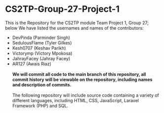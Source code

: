 # CS2TP-Group-27-Project-1

This is the Repository for the CS2TP module Team Project 1, Group 27; below We have listed the usernames and names of the contributors:
- DevPinda (Parminder Singh)
- SedulousFlame (Tyler Gilkes)
- Kesh0707 (Keshav Parikh)
- Victorymp (Victory Mpokosa)
- JahrayFacey (Jahray Facey)
- AR127 (Awais Riaz)
<br></br>
<b>We will commit all code to the main branch of this repository, all commit history will be viewable on the repository, including names and description of commits.</b>
<br></br>
The following repository will include source code containing a variety of different languages, including HTML, CSS, JavaScript, Laravel Framework (PHP) and SQL.
